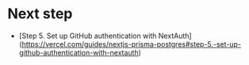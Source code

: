 # Next step

- [Step 5. Set up GitHub authentication with NextAuth] (https://vercel.com/guides/nextjs-prisma-postgres#step-5.-set-up-github-authentication-with-nextauth)
